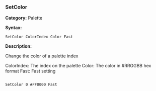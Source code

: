 ### SetColor

**Category:**
Palette

**Syntax:**

```scorpionengine
SetColor ColorIndex Color Fast
```

**Description:**

Change the color of a palette index

ColorIndex: The index on the palette
Color: The color in #RRGGBB hex format
Fast: Fast setting

```scorpionengine

SetColor 0 #FF0000 Fast

```
